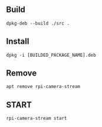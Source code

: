 ## Build
```
dpkg-deb --build ./src .
```

## Install
```
dpkg -i [BUILDED_PACKAGE_NAME].deb
```

## Remove
```
apt remove rpi-camera-stream
```

## START
```
rpi-camera-stream start
```

